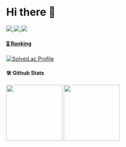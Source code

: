  # Hi there 👋

<a href="mailto:kdi25144@gmail.com"><img src="https://img.shields.io/badge/Gmail-D14836?style=for-the-badge&logo=gmail&logoColor=white&link=mailto:kdi25144@gmail.com"/>
<a href="https://velog.io/@kdi2514"><img src="http://img.shields.io/badge/-Velog-20c997?style=for-the-badge&link=https://velog.io/@kdi2514"/>
<a href="https://hits.seeyoufarm.com"><img src="https://hits.seeyoufarm.com/api/count/incr/badge.svg?url=https%3A%2F%2Fgithub.com%2FDongilDev%2F&count_bg=%23252627&title_bg=%23252627&icon=github.svg&icon_color=%23FFFFFF&title=visit&edge_flat=false"/>

 #### 🎖️ Ranking
 
 [![Solved.ac Profile](http://mazassumnida.wtf/api/v2/generate_badge?boj=kdi2514)](https://solved.ac/kdi2514/)
 
 #### 🛠️ Github Stats
 
 <p>
 <img height="150em" src="https://github-readme-stats.vercel.app/api?username=DongilDev&show_icons=true&include_all_commits=true&bg_color=30,e96443,904e95&title_color=fff&text_color=fff">
 <img height="150em" src="https://github-readme-stats.vercel.app/api/top-langs/?username=DongilDev&layout=compact&bg_color=30,e96443,904e95&title_color=fff&text_color=fff">
